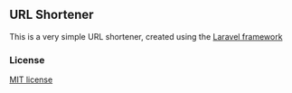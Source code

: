## URL Shortener

This is a very simple URL shortener, created using the [Laravel framework](http://laravel.com/)

### License

[MIT license](http://opensource.org/licenses/MIT)
